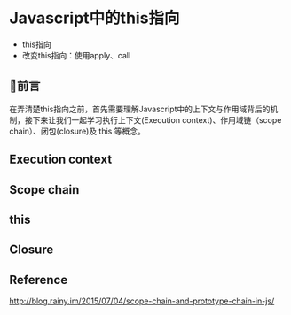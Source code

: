 # Javascript中的this指向

* this指向
* 改变this指向：使用apply、call

## 前言
在弄清楚this指向之前，首先需要理解Javascript中的上下文与作用域背后的机制，接下来让我们一起学习执行上下文(Execution context)、作用域链（scope chain）、闭包(closure)及 this 等概念。

## Execution context

## Scope chain

## this

## Closure


## Reference

http://blog.rainy.im/2015/07/04/scope-chain-and-prototype-chain-in-js/